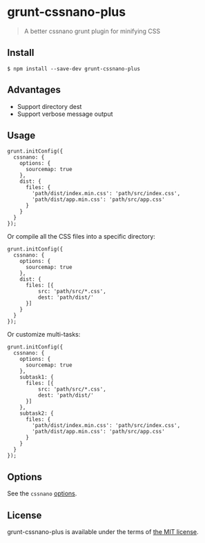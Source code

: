 # grunt-cssnano-plus

> A better cssnano grunt plugin for minifying CSS


## Install

```
$ npm install --save-dev grunt-cssnano-plus
```


## Advantages

- Support directory dest
- Support verbose message output


## Usage

```
grunt.initConfig({
  cssnano: {
    options: {
      sourcemap: true
    },
    dist: {
      files: {
        'path/dist/index.min.css': 'path/src/index.css',
        'path/dist/app.min.css': 'path/src/app.css'
      }
    }
  }
});
```
Or compile all the CSS files into a specific directory:
```
grunt.initConfig({
  cssnano: {
    options: {
      sourcemap: true
    },
    dist: {
      files: [{
          src: 'path/src/*.css',
          dest: 'path/dist/'
      }]
    }
  }
});
```
Or customize multi-tasks:
```
grunt.initConfig({
  cssnano: {
    options: {
      sourcemap: true
    },
    subtask1: {
      files: [{
          src: 'path/src/*.css',
          dest: 'path/dist/'
      }]
    },
    subtask2: {
      files: {
        'path/dist/index.min.css': 'path/src/index.css',
        'path/dist/app.min.css': 'path/src/app.css'
      }
    }
  }
});
```


## Options

See the `cssnano` [options](https://github.com/ben-eb/cssnano#options).


## License

grunt-cssnano-plus is available under the terms of [the MIT license](LICENSE).